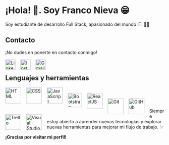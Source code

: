 # ¡Hola! 👋. Soy Franco Nieva 😁
Soy estudiante de desarrollo Full Stack, apasionado del mundo IT. 👨‍💻
## Contacto
¡No dudes en ponerte en contacto conmigo!

[<img align="left" style="margin-right: 1rem" alt="LinkedIn" width="32px" src="https://www.svgrepo.com/show/349436/linkedin.svg" />](https://www.linkedin.com/in/francojnieva)

[<img align="left" style="margin-right: 1rem" alt="Instagram" width="32px" src="https://www.svgrepo.com/show/349410/instagram.svg" />](https://www.instagram.com/franconieva.97)

[<img align="left" style="margin-right: 1rem" alt="Gmail" width="32px" src="https://www.svgrepo.com/show/448227/google.svg" />](mailto:franco97nieva@gmail.com)
<br>

## Lenguajes y herramientas

<img align="left" style="margin-right: 1rem" alt="HTML" width="50px" src="https://www.svgrepo.com/show/452228/html-5.svg" />

<img align="left" style="margin-right: 1rem" alt="CSS" width="50px" src="https://www.svgrepo.com/show/373535/css.svg" />

<img align="left" style="margin-right: 1rem" alt="JavaScript" width="50px" src="https://www.svgrepo.com/show/373705/js-official.svg" />
<br>

<img align="left" style="margin-right: 1rem" alt="Bootstrap" width="45px" src="https://www.svgrepo.com/show/303293/bootstrap-4-logo.svg" />

<img align="left" style="margin-right: 1rem" alt="ReactJS" width="50px" src="https://www.svgrepo.com/show/452092/react.svg" />
<br>

<img align="left" style="margin-right: 1rem" alt="Git" width="50px" src="https://www.svgrepo.com/show/452210/git.svg" />

<img align="left" style="margin-right: 1rem" alt="GitHub" width="50px" src="https://www.svgrepo.com/show/439171/github.svg" />

<img align="left" style="margin-right: 1rem" alt="Trello" width="50px" src="https://www.svgrepo.com/show/349532/trello.svg" />

<img align="left" style="margin-right: 1rem" alt="Visual Studio Code" width="50px" src="https://www.svgrepo.com/show/306935/visualstudiocode.svg" />
<br>

Siempre estoy abierto a aprender nuevas tecnologías y explorar nuevas herramientas para mejorar mi flujo de trabajo. ✨

**¡Gracias por visitar mi perfil!** 

